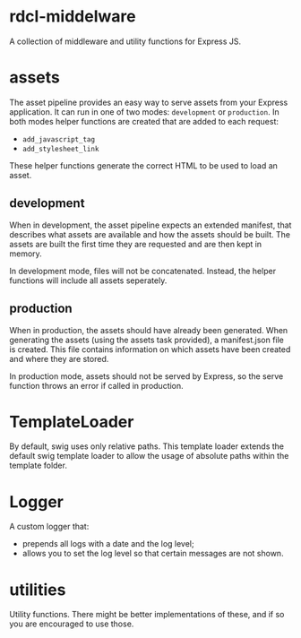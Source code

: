 # rdcl-middelware

A collection of middleware and utility functions for Express JS.

# assets

The asset pipeline provides an easy way to serve assets from your
Express application. It can run in one of two modes: `development` or
`production`. In both modes helper functions are created that are added
to each request:

* `add_javascript_tag`
* `add_stylesheet_link`

These helper functions generate the correct HTML to be used to load an
asset.

## development

When in development, the asset pipeline expects an extended manifest,
that describes what assets are available and how the assets should be
built. The assets are built the first time they are requested and are
then kept in memory.

In development mode, files will not be concatenated. Instead, the helper
functions will include all assets seperately.

## production

When in production, the assets should have already been generated. When
generating the assets (using the assets task provided), a manifest.json
file is created. This file contains information on which assets have
been created and where they are stored.

In production mode, assets should not be served by Express, so the serve
function throws an error if called in production.

# TemplateLoader

By default, swig uses only relative paths. This template loader extends
the default swig template loader to allow the usage of absolute paths
within the template folder.

# Logger

A custom logger that:
* prepends all logs with a date and the log level;
* allows you to set the log level so that certain messages are not
  shown.

# utilities

Utility functions. There might be better implementations of these, and
if so you are encouraged to use those.

<!-- vim: set tw=72: -->
